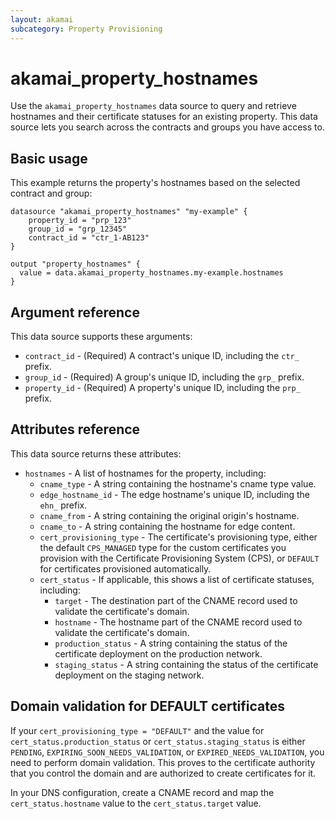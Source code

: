```yaml
---
layout: akamai
subcategory: Property Provisioning
---
```


# akamai_property_hostnames

Use the `akamai_property_hostnames` data source to query and retrieve hostnames and their certificate statuses for an existing property. This data source lets you search across the contracts and groups you have access to.

## Basic usage

This example returns the property's hostnames based on the selected contract and group:

```hcl
datasource "akamai_property_hostnames" "my-example" {
    property_id = "prp_123"
    group_id = "grp_12345"
    contract_id = "ctr_1-AB123"
}

output "property_hostnames" {
  value = data.akamai_property_hostnames.my-example.hostnames
}
```

## Argument reference

This data source supports these arguments:

* `contract_id` - (Required) A contract's unique ID, including the `ctr_` prefix.
* `group_id` - (Required) A group's unique ID, including the `grp_` prefix.
* `property_id` - (Required) A property's unique ID, including the `prp_` prefix.

## Attributes reference

This data source returns these attributes:

* `hostnames` - A list of hostnames for the property, including:
  * `cname_type` - A string containing the hostname's cname type value.
  * `edge_hostname_id` - The edge hostname's unique ID, including the `ehn_` prefix.
  * `cname_from` - A string containing the original origin's hostname.
  * `cname_to` - A string containing the hostname for edge content.
  * `cert_provisioning_type` - The certificate's provisioning type, either the default `CPS_MANAGED` type for the custom certificates you provision with the Certificate Provisioning System (CPS), or `DEFAULT` for certificates provisioned automatically.
  * `cert_status` - If applicable, this shows a list of certificate statuses, including:
    * `target` - The destination part of the CNAME record used to validate the certificate's domain.
    * `hostname` - The hostname part of the CNAME record used to validate the certificate's domain.
    * `production_status` - A string containing the status of the certificate deployment on the production network.
    * `staging_status` - A string containing the status of the certificate deployment on the staging network.

## Domain validation for DEFAULT certificates

If your `cert_provisioning_type = "DEFAULT"` and the value for `cert_status.production_status` or `cert_status.staging_status` is either `PENDING`, `EXPIRING_SOON_NEEDS_VALIDATION`, or `EXPIRED_NEEDS_VALIDATION`, you need to perform domain validation. This proves to the certificate authority that you control the domain and are authorized to create certificates for it.

In your DNS configuration, create a CNAME record and map the `cert_status.hostname` value to the `cert_status.target` value.
